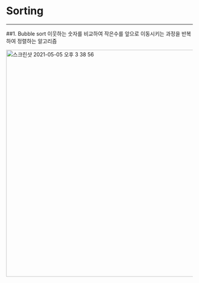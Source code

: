 # Sorting
-------


##1. Bubble sort
이웃하는 숫자를 비교하여 작은수를 앞으로 이동시키는 과정을 반복하여 정렬하는 알고리즘

<img width="612" alt="스크린샷 2021-05-05 오후 3 38 56" src="https://user-images.githubusercontent.com/81538527/117105528-2ec2b780-adb9-11eb-81e6-c7fc2136835a.png">



```java
